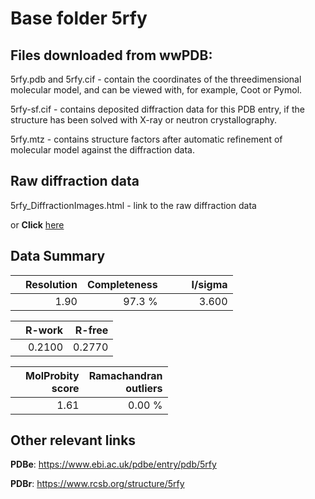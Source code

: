 # Base folder 5rfy

## Files downloaded from wwPDB:

5rfy.pdb and 5rfy.cif - contain the coordinates of the threedimensional molecular model, and can be viewed with, for example, Coot or Pymol.

5rfy-sf.cif - contains deposited diffraction data for this PDB entry, if the structure has been solved with X-ray or neutron crystallography.

5rfy.mtz - contains structure factors after automatic refinement of molecular model against the diffraction data.

## Raw diffraction data

5rfy_DiffractionImages.html - link to the raw diffraction data 

or **Click** [here](https://zenodo.org/record/3731546) 

## Data Summary
|   | Resolution | Completeness| I/sigma |
|---|-------------:|----------------:|--------------:|
|   |1.90|97.3  %|<img width=50/>3.600|

|   | **R-work**| **R-free**   
|---|-------------:|----------------:|           
||0.2100|0.2770|

|   |**MolProbity<br>score**| **Ramachandran<br>outliers** 
|---|-------------:|----------------:|
||1.61|0.00 %|

## Other relevant links 
**PDBe**:  https://www.ebi.ac.uk/pdbe/entry/pdb/5rfy
 
**PDBr**: https://www.rcsb.org/structure/5rfy 

